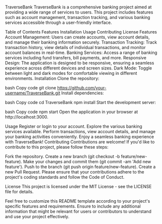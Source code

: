 TraverseBank
TraverseBank is a comprehensive banking project aimed at providing a wide range of services to users. This project includes features such as account management, transaction tracking, and various banking services accessible through a user-friendly interface.

Table of Contents
Features
Installation
Usage
Contributing
License
Features
Account Management: Users can create accounts, view account details, and manage their banking information securely.
Transaction Tracking: Track transaction history, view details of individual transactions, and monitor account balances in real-time.
Banking Services: Access a range of banking services including fund transfers, bill payments, and more.
Responsive Design: The application is designed to be responsive, ensuring a seamless experience across different devices and screen sizes.
Dark Mode: Toggle between light and dark modes for comfortable viewing in different environments.
Installation
Clone the repository:

bash
Copy code
git clone https://github.com/your-username/TraverseBank.git
Install dependencies:

bash
Copy code
cd TraverseBank
npm install
Start the development server:

bash
Copy code
npm start
Open the application in your browser at http://localhost:3000.

Usage
Register or login to your account.
Explore the various banking services available.
Perform transactions, view account details, and manage your banking activities conveniently.
Enjoy a seamless banking experience with TraverseBank!
Contributing
Contributions are welcome! If you'd like to contribute to this project, please follow these steps:

Fork the repository.
Create a new branch (git checkout -b feature/new-feature).
Make your changes and commit them (git commit -am 'Add new feature').
Push to the branch (git push origin feature/new-feature).
Create a new Pull Request.
Please ensure that your contributions adhere to the project's coding standards and follow the Code of Conduct.

License
This project is licensed under the MIT License - see the LICENSE file for details.

Feel free to customize this README template according to your project's specific features and requirements. Ensure to include any additional information that might be relevant for users or contributors to understand and use your project effectively.
